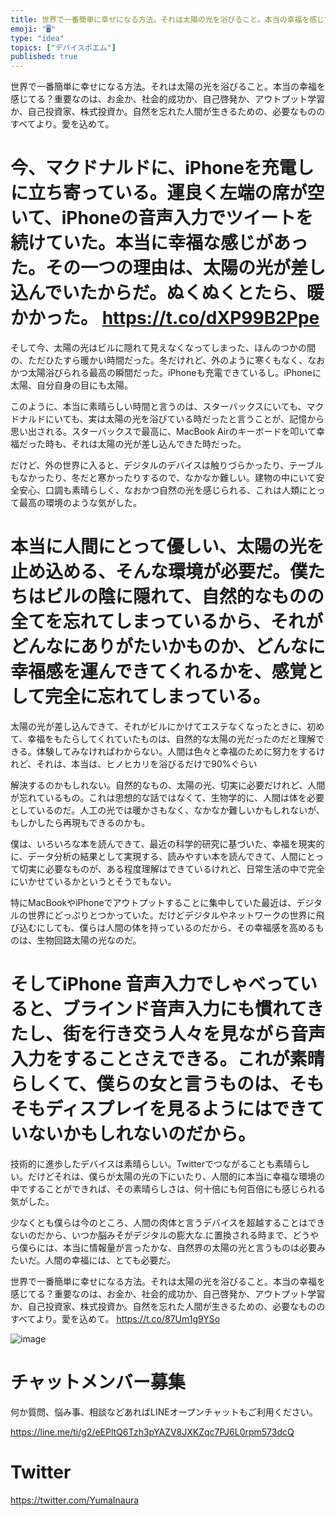 ```yaml
---
title: 世界で一番簡単に幸せになる方法。それは太陽の光を浴びること。本当の幸福を感じてる？重要なのは、お金か、社会的成功か、自己啓発か、アウトプット
emoji: "🖥"
type: "idea"
topics: ["デバイスポエム"]
published: true
---
```


世界で一番簡単に幸せになる方法。それは太陽の光を浴びること。本当の幸福を感じてる？重要なのは、お金か、社会的成功か、自己啓発か、アウトプット学習か、自己投資家、株式投資か。自然を忘れた人間が生きるための、必要なもののすべてより。愛を込めて。


# 今、マクドナルドに、iPhoneを充電しに立ち寄っている。運良く左端の席が空いて、iPhoneの音声入力でツイートを続けていた。本当に幸福な感じがあった。その一つの理由は、太陽の光が差し込んでいたからだ。ぬくぬくとたら、暖かかった。 https://t.co/dXP99B2Ppe

そして今、太陽の光はビルに隠れて見えなくなってしまった、ほんのつかの間の、ただひたすら暖かい時間だった。冬だけれど、外のように寒くもなく、なおかつ太陽浴びられる最高の瞬間だった。iPhoneも充電できているし。iPhoneに太陽、自分自身の目にも太陽。

このように、本当に素晴らしい時間と言うのは、スターバックスにいても、マクドナルドにいても、実は太陽の光を浴びている時だったと言うことが、記憶から思い出される。スターバックスで最高に、MacBook Airのキーボードを叩いて幸福だった時も、それは太陽の光が差し込んできた時だった。

だけど、外の世界に入ると、デジタルのデバイスは触りづらかったり、テーブルもなかったり、冬だと寒かったりするので、なかなか難しい。建物の中にいて安全安心、口調も素晴らしく、なおかつ自然の光を感じられる、これは人類にとって最高の環境のような気がした。

# 本当に人間にとって優しい、太陽の光を止め込める、そんな環境が必要だ。僕たちはビルの陰に隠れて、自然的なものの全てを忘れてしまっているから、それがどんなにありがたいかものか、どんなに幸福感を運んできてくれるかを、感覚として完全に忘れてしまっている。

太陽の光が差し込んできて、それがビルにかけてエステなくなったときに、初めて、幸福をもたらしてくれていたものは、自然的な太陽の光だったのだと理解できる。体験してみなければわからない。人間は色々と幸福のために努力をするけれど、それは、本当は、ヒノヒカリを浴びるだけで90%ぐらい

解決するのかもしれない。自然的なもの、太陽の光、切実に必要だけれど、人間が忘れているもの。これは思想的な話ではなくて、生物学的に、人間は体を必要としているのだ。人工の光では暖かさもなく、なかなか難しいかもしれないが、もしかしたら再現もできるのかも。

僕は、いろいろな本を読んできて、最近の科学的研究に基づいた、幸福を現実的に、データ分析の結果として実現する、読みやすい本を読んできて、人間にとって切実に必要なものが、ある程度理解はできているけれど、日常生活の中で完全にいかせているかというとそうでもない。

特にMacBookやiPhoneでアウトプットすることに集中していた最近は、デジタルの世界にどっぷりとつかっていた。だけどデジタルやネットワークの世界に飛び込むにしても、僕らは人間の体を持っているのだから、その幸福感を高めるものは、生物回路太陽の光なのだ。

# そしてiPhone 音声入力でしゃべっていると、ブラインド音声入力にも慣れてきたし、街を行き交う人々を見ながら音声入力をすることさえできる。これが素晴らしくて、僕らの女と言うものは、そもそもディスプレイを見るようにはできていないかもしれないのだから。

技術的に進歩したデバイスは素晴らしい。Twitterでつながることも素晴らしい。だけどそれは、僕らが太陽の光の下にいたり、人間的に本当に幸福な環境の中ですることができれば、その素晴らしさは、何十倍にも何百倍にも感じられる気がした。

少なくとも僕らは今のところ、人間の肉体と言うデバイスを超越することはできないのだから、いつか脳みそがデジタルの膨大な.に置換される時まで、どうやら僕らには、本当に情報量が言ったかな、自然界の太陽の光と言うものは必要みたいだ。人間の幸福には、とても必要だ。

世界で一番簡単に幸せになる方法。それは太陽の光を浴びること。本当の幸福を感じてる？重要なのは、お金か、社会的成功か、自己啓発か、アウトプット学習か、自己投資家、株式投資か。自然を忘れた人間が生きるための、必要なもののすべてより。愛を込めて。 https://t.co/87Um1g9YSo

![image](https://user-images.githubusercontent.com/13635059/51808644-e531bb00-22d9-11e9-87c1-629b6402adbc.png)








<!-- Update From Qiita API -->

# チャットメンバー募集


何か質問、悩み事、相談などあればLINEオープンチャットもご利用ください。

https://line.me/ti/g2/eEPltQ6Tzh3pYAZV8JXKZqc7PJ6L0rpm573dcQ





# Twitter


https://twitter.com/YumaInaura


<!-- Update From Qiita API -->


